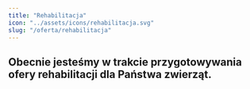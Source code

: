 ```yaml
---
title: "Rehabilitacja"
icon: "../assets/icons/rehabilitacja.svg"
slug: "/oferta/rehabilitacja"
---
```


## Obecnie jesteśmy w trakcie przygotowywania ofery rehabilitacji dla Państwa zwierząt.